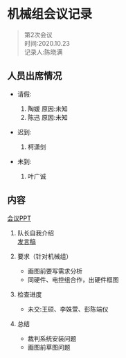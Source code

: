 # 机械组会议记录

> 第2次会议  
> 时间:2020.10.23  
> 记录人:陈晓满

## 人员出席情况

- 请假:
    1. 陶媛 原因:未知
    2. 陈迅 原因:未知

- 迟到:
    1. 柯潇剑

- 未到:
    1. 叶广诚

## 内容

<a href="第二次会议/第二次会议.pdf" target="_blank">会议PPT<a>

1. 队长自我介绍  
[发言稿](./第二次会议/第二次会议发言稿-方纬博.md)

2. 要求（针对机械组）

    - 画图前要写需求分析
    - 同硬件、电控组合作，出硬件框图

3. 检查进度

    - 未交:王硕、李姝萱、彭陈端仪

4. 总结

    - 裁判系统安装问题
    - 画图前草图问题
